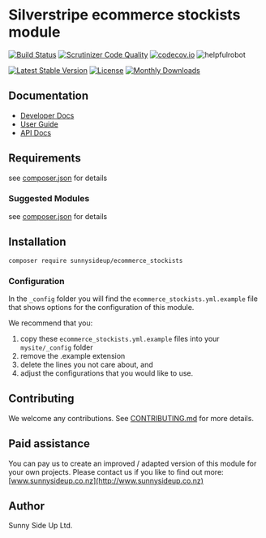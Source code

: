 # Silverstripe ecommerce stockists module
[![Build Status](https://travis-ci.org/sunnysideup/silverstripe-ecommerce_stockists.svg?branch=master)](https://travis-ci.org/sunnysideup/silverstripe-ecommerce_stockists)
[![Scrutinizer Code Quality](https://scrutinizer-ci.com/g/sunnysideup/silverstripe-ecommerce_stockists/badges/quality-score.png?b=master)](https://scrutinizer-ci.com/g/sunnysideup/silverstripe-ecommerce_stockists/?branch=master)
[![codecov.io](https://codecov.io/github/sunnysideup/silverstripe-ecommerce_stockists/coverage.svg?branch=master)](https://codecov.io/github/sunnysideup/silverstripe-ecommerce_stockists?branch=master)
![helpfulrobot](https://helpfulrobot.io/sunnysideup/ecommerce_stockists/badge)

[![Latest Stable Version](https://poser.pugx.org/sunnysideup/ecommerce_stockists/version)](https://packagist.org/packages/sunnysideup/ecommerce_stockists)
[![License](https://poser.pugx.org/sunnysideup/ecommerce_stockists/license)](https://packagist.org/packages/sunnysideup/ecommerce_stockists)
[![Monthly Downloads](https://poser.pugx.org/sunnysideup/ecommerce_stockists/d/monthly)](https://packagist.org/packages/sunnysideup/ecommerce_stockists)


## Documentation



 * [Developer Docs](docs/en/INDEX.md)
 * [User Guide](docs/en/userguide.md)
 * [API Docs](http://docs.ssmods.com/sunnysideup/ecommerce_stockists/classes.xhtml)

## Requirements



see [composer.json](composer.json) for details

### Suggested Modules



see [composer.json](composer.json) for details


## Installation


```
composer require sunnysideup/ecommerce_stockists
```

### Configuration



In the `_config` folder you will find the `ecommerce_stockists.yml.example`
file that shows options for the configuration of this module.

We recommend that you:

  1. copy these `ecommerce_stockists.yml.example` files into your
`mysite/_config` folder
  2. remove the .example extension
  3. delete the lines you not care about, and
  4. adjust the configurations that you would like to use.


## Contributing



We welcome any contributions. See [CONTRIBUTING.md](CONTRIBUTING.md) for more details.

## Paid assistance



You can pay us to create an improved / adapted version of this module for your own projects.  Please contact us if you like to find out more: [www.sunnysideup.co.nz](http://www.sunnysideup.co.nz)

## Author



Sunny Side Up Ltd.
